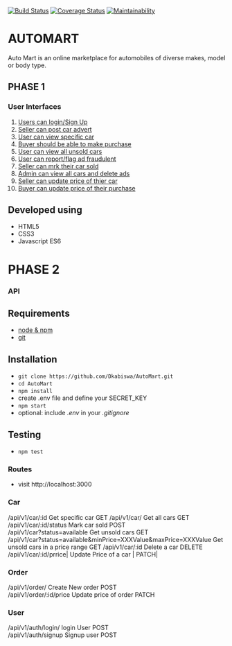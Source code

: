 [![Build Status](https://travis-ci.org/Dkabiswa/AutoMart.svg?branch=develop)](https://travis-ci.org/Dkabiswa/AutoMart)
[![Coverage Status](https://coveralls.io/repos/github/Dkabiswa/AutoMart/badge.svg)](https://coveralls.io/github/Dkabiswa/AutoMart)
[![Maintainability](https://api.codeclimate.com/v1/badges/9836f8ac998f764731e2/maintainability)](https://codeclimate.com/github/Dkabiswa/AutoMart/maintainability)

# AUTOMART
Auto Mart is an online marketplace for automobiles of diverse makes, model or body type.


## PHASE 1
### User Interfaces

   1. [Users can login/Sign Up](https://dkabiswa.github.io/AutoMart/UI/login.html)
   2. [Seller can post car advert](https://dkabiswa.github.io/AutoMart/UI/advert.html)
   3. [User can view specific car](https://dkabiswa.github.io/AutoMart/UI/vehicle.html)
   4. [Buyer should be able to make purchase](https://dkabiswa.github.io/AutoMart/UI/purchase.html)  
   5. [User can view all unsold cars](https://dkabiswa.github.io/AutoMart/UI/unsold.html)
   6. [User can report/flag ad fraudulent](https://dkabiswa.github.io/AutoMart/UI/report.html)
   7. [Seller can mrk their car sold](https://dkabiswa.github.io/AutoMart/UI/marksold.html)
   8. [Admin can view all cars and delete ads](https://dkabiswa.github.io/AutoMart/UI/admin.html)
   9. [Seller can update price of thier car](https://dkabiswa.github.io/AutoMart/UI/updateAd.html)
   10. [Buyer can update price of their purchase](https://dkabiswa.github.io/AutoMart/UI/updatePurchase.html)

## Developed using

 - HTML5
 - CSS3
 - Javascript ES6
 
# PHASE 2

### API
## Requirements

* [node & npm](https://nodejs.org/en/)
* [git](https://www.robinwieruch.de/git-essential-commands/)


## Installation

* `git clone https://github.com/Dkabiswa/AutoMart.git`
* `cd AutoMart`
* `npm install`
* create .env file and define your SECRET_KEY
* `npm start`
* optional: include *.env* in your *.gitignore*

## Testing

* `npm test`

### Routes
* visit http://localhost:3000

### Car   
 /api/v1/car/:id   Get specific car    GET
 /api/v1/car/      Get all cars        GET   
 /api/v1/car/:id/status Mark car sold  POST  
 /api/v1/car?status=available   Get unsold cars GET  
 /api/v1/car?status=available&minPrice=XXXValue&maxPrice=XXXValue  Get unsold cars in a price range  GET 
 /api/v1/car/:id  Delete a car  DELETE
 /api/v1/car/:id/prrice| Update Price of a car  | PATCH|

###  Order     
 /api/v1/order/   Create New order   POST  
 /api/v1/order/:id/price    Update price of order  PATCH    

### User      

 /api/v1/auth/login/  login User   POST  
 /api/v1/auth/signup  Signup user  POST 

